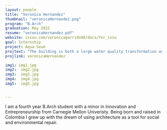 ```yaml
---
layout: people
title: "Veronica Hernandez"
thumbnail: "veronicaHernandez.png"
program: "B.Arch"
graduation: May 2022
resume: "veronicaHernandez.pdf"
website: issuu.com/veronicagarrido98/docs/for_issu
goal: Internship
project: Aqua-Seum
projtext: "The building is both a large water quality transformation agent through its carved island and an environmental museum inside its building complex. The design uses parametric and geo tectonic studies using grasshopper and DIVA as well as flooding GIS mapping for a landscape and architecture design that interacts with the rivers qater while collecting and treating it."
projlink: veronicaHernandez

img1: img1.jpg
img2:  img2.jpg
img3:  img3.jpg
img4:  img4.jpg
img5:  img5.jpg


---
```


I am a fourth year B.Arch student with a minor in Innovation and Entrepreneurship from Carnegie Mellon Univeristy. Being born and raised in Colombia I grew up with the dream of using architecture as a tool for social and environmental repair.
